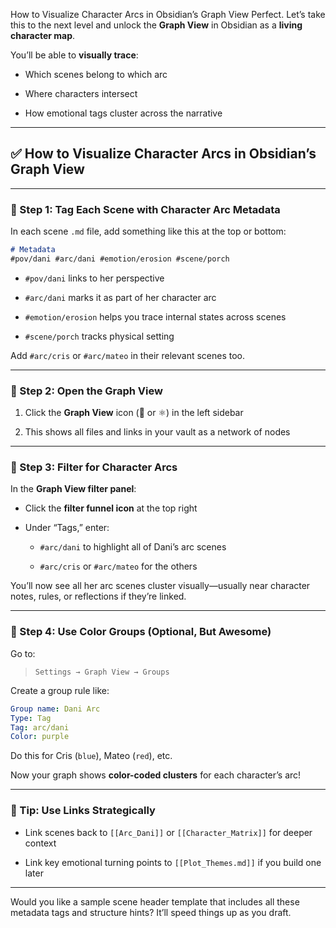 How to Visualize Character Arcs in Obsidian’s Graph View
Perfect. Let’s take this to the next level and unlock the **Graph View** in Obsidian as a **living character map**.

You’ll be able to **visually trace**:

- Which scenes belong to which arc
    
- Where characters intersect
    
- How emotional tags cluster across the narrative
    

---

## ✅ How to Visualize Character Arcs in Obsidian’s Graph View

---

### 🔹 Step 1: Tag Each Scene with Character Arc Metadata

In each scene `.md` file, add something like this at the top or bottom:

```markdown
# Metadata
#pov/dani #arc/dani #emotion/erosion #scene/porch
```

- `#pov/dani` links to her perspective
    
- `#arc/dani` marks it as part of her character arc
    
- `#emotion/erosion` helps you trace internal states across scenes
    
- `#scene/porch` tracks physical setting
    

Add `#arc/cris` or `#arc/mateo` in their relevant scenes too.

---

### 🔹 Step 2: Open the Graph View

1. Click the **Graph View** icon (🧭 or ⚛️) in the left sidebar
    
2. This shows all files and links in your vault as a network of nodes
    

---

### 🔹 Step 3: Filter for Character Arcs

In the **Graph View filter panel**:

- Click the **filter funnel icon** at the top right
    
- Under “Tags,” enter:
    
    - `#arc/dani` to highlight all of Dani’s arc scenes
        
    - `#arc/cris` or `#arc/mateo` for the others
        

You’ll now see all her arc scenes cluster visually—usually near character notes, rules, or reflections if they’re linked.

---

### 🔹 Step 4: Use Color Groups (Optional, But Awesome)

Go to:

> `Settings → Graph View → Groups`

Create a group rule like:

```yaml
Group name: Dani Arc
Type: Tag
Tag: arc/dani
Color: purple
```

Do this for Cris (`blue`), Mateo (`red`), etc.

Now your graph shows **color-coded clusters** for each character’s arc!

---

### 🧠 Tip: Use Links Strategically

- Link scenes back to `[[Arc_Dani]]` or `[[Character_Matrix]]` for deeper context
    
- Link key emotional turning points to `[[Plot_Themes.md]]` if you build one later
    

---

Would you like a sample scene header template that includes all these metadata tags and structure hints? It’ll speed things up as you draft.